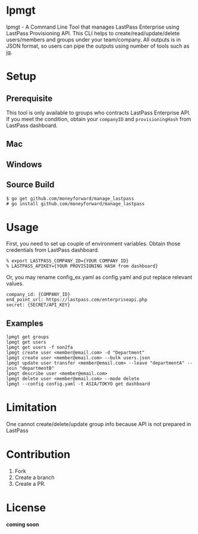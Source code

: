 # lpmgt
lpmgt - A Command Line Tool that manages LastPass Enterprise using LastPass Provisioning API. This CLI helps to create/read/update/delete users/members and groups under your team/company. All outputs is in JSON format, so users can pipe the outputs using number of tools such as [jq](http://stedolan.github.io/jq/).

# Setup
## Prerequisite
This tool is only available to groups who contracts LastPass Enterprise API. If you meet the condition, obtain your `companyID` and `provisioningHash` from LastPass dashboard. 

## Mac
## Windows
## Source Build
```
$ go get github.com/moneyforward/manage_lastpass
# go install github.com/moneyforward/manage_lastpass
```

# Usage
First, you need to set up couple of environment variables. Obtain those credentials from LastPass dashboard.
```
% export LASTPASS_COMPANY_ID={YOUR COMPANY ID}
% LASTPASS_APIKEY={YOUR PROVISIONING HASH from dashboard}
```

Or, you may rename config_ex.yaml as config.yaml and put replace relevant values.
```
company_id: {COMPANY_ID}
end_point_url: https://lastpass.com/enterpriseapi.php
secret: {SECRET/API_KEY}
```

## Examples
```
lpmgt get groups
lpmgt get users
lpmgt get users -f non2fa
lpmgt create user <member@email.com> -d "Department" 
lpmgt create user <member@email.com> --bulk users.json
lpmgt update user transfer <member@email.com> --leave "departmentA" --join "departmentB"
lpmgt describe user <member@email.com>
lpmgt delete user <member@email.com> --mode delete
lpmgt --config config.yaml -t ASIA/TOKYO get dashboard 
```
# Limitation
One cannot create/delete/update group info because API is not prepared in LastPass

# Contribution
1. Fork
2. Create a branch
3. Create a PR.

# License
**coming soon**
